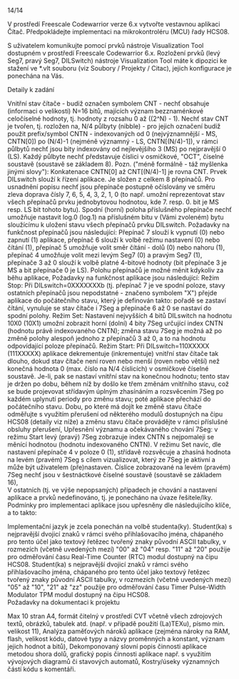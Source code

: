 14/14

V prostředí Freescale Codewarrior verze 6.x vytvořte vestavnou aplikaci Čítač. Předpokládejte implementaci na mikrokontroléru (MCU) řady HCS08.

S uživatelem komunikujte pomocí prvků nástroje Visualization Tool dostupném v prostředí Freescale Codewarrior 6.x. Rozložení prvků (levý Seg7, pravý Seg7, DILSwitch) nástroje Visualization Tool máte k dipozici ke stažení ve *.vlt souboru (viz Soubory / Projekty / Citac), jejich konfigurace je ponechána na Vás.

Detaily k zadání

Vnitřní stav čítače - budiž označen symbolem CNT - nechť obsahuje (informaci o velikosti) N=16 bitů, majících význam bezznaménkové celočíselné hodnoty, tj. hodnoty z rozsahu 0 až ((2^N) - 1). Nechť stav CNT je tvořen, tj. rozložen na, N/4 půlbyty (nibble) - pro jejich označení budiž použit prefix/symbol CNTN - indexovaných od 0 (nejvýznamnější - MS, CNTN[0]) po (N/4)-1 (nejméně významný - LS, CNTN[(N/4)-1]), v rámci půlbytů nechť jsou bity indexovány od nejlevějšího 3 (MS) po nejpravější 0 (LS). Každý půlbyte nechť představuje číslici v osmičkové, "OCT", číselné soustavě (soustavě se základem 8). Pozn. ("méně formálně - táž myšlenka jinými slovy"): Konkatenace CNTN[0] až CNT[(N/4)-1] je rovna CNT.
Prvek DILswitch slouží k řízení aplikace. Je složen z celkem 8 přepínačů. Pro usnadnění popisu nechť jsou přepínače postupně očíslovány ve směru zleva doprava čísly 7, 6, 5, 4, 3, 2, 1, 0 (to např. umožní reprezentovat stav všech přepínačů prvku jednobytovou hodnotou, kde 7. resp. 0. bit je MS resp. LS bit tohoto bytu). Spodní (horní) poloha příslušného přepínače nechť umožňuje nastavit log.0 (log.1) na příslušném bitu v (Vámi zvoleném) bytu sloužícímu k uložení stavu všech přepínačů prvku DILswitch.
Požadavky na funkčnost přepínačů jsou následující: Přepínač 7 slouží k vypnutí (0) nebo zapnutí (1) aplikace, přepínač 6 slouží k volbě režimu nastavení (0) nebo čítání (1), přepínač 5 umožňuje volit směr čítání - dolů (0) nebo nahoru (1), přepínač 4 umožňuje volit mezi levým Seg7 (0) a pravým Seg7 (1), přepínače 3 až 0 slouží k volbě platné 4-bitové hodnoty (bit přepínače 3 je MS a bit přepínače 0 je LS). Polohu přepínačů je možné měnit kdykoliv za běhu aplikace,
Požadavky na funkčnost aplikace jsou následující: Režim Stop: Při DILswitch=0XXXXXXXb (tj. přepínač 7 je ve spodní poloze, stavy ostatních přepínačů jsou nepodstatné - značeno symbolem "X") přejde aplikace do počátečního stavu, který je definován takto: pořadě se zastaví čítání, vynuluje se stav čítače i 7Seg a přepínače 6 až 0 se nastaví do spodní polohy. Režim Set: Nastavení nejvyšších 4 bitů DILswitch na hodnotu 10X0 (10X1) umožní zobrazit horní (dolní) 4 bity 7Seg určující index CNTN (hodnotu právě indexovaného CNTN); změna stavu 7Seg je možná až po změně polohy alespoň jednoho z přepínačů 3 až 0, a to na hodnotu odpovídající poloze přepínačů. Režim Start: Při DILswitch=110XXXXX (111XXXXX) aplikace dekrementuje (inkrementuje) vnitřní stav čítače tak dlouho, dokud stav čítače není roven nebo menší (roven nebo větší) než konečná hodnota 0 (max. číslo na N/4 číslicích) v osmičkové číselné soustavě. Je-li, pak se nastaví vnitřní stav na konečnou hodnotu; tento stav je držen po dobu, během níž by došlo ke třem změnám vnitřního stavu, což se bude projevovat střídavým úplným zhasínáním a rozsvěcením 7Seg po každém uplynutí periody pro změnu stavu; poté aplikace přechází do počátečního stavu. Dobu, po které má dojít ke změně stavu čítače odměřujte s využitím přerušení od některého modulů dostupných na čipu HCS08 (detaily viz níže) a změnu stavu čítače provádějte v rámci příslušné obsluhy přerušení, 
Upřesnění významu a očekávaného chování 7Seg: v režimu Start levý (pravý) 7Seg zobrazuje index CNTN s nejpomaleji se měnící hodnotou (hodnotu indexovaného CNTN). V režimu Set navíc, dle nastavení přepínače 4 v poloze 0 (1), střídavě rozsvěcuje a zhasíná hodnota na levém (pravém) 7Seg s cílem vizualizovat, který ze 7Seg je aktivní a může být uživatelem (pře)nastaven. Číslice zobrazované na levém (pravém) 7Seg nechť jsou v šestnáctkové číselné soustavě (soustavě se základem 16),   
V ostatních (tj. ve výše nepopsaných) případech je chování a nastavení aplikace a prvků nedefinováno, tj. je ponecháno na úvaze řešitele/lky.
Podmínky pro implementaci aplikace jsou upřesněny dle následujícího klíče, a to takto:

Implementační jazyk je zcela ponechán na volbě studenta(ky).
Student(ka) s nejpravější dvojicí znaků v rámci svého přihlašovacího jména, chápaného pro tento účel jako textový řetězec tvořený znaky původní ASCII tabulky, v rozmezích (včetně uvedených mezí) "00" až "04" resp. "11" až "20" použije pro odměřování času Real-Time Counter (RTC) modul dostupný na čipu HCS08. 
Student(ka) s nejpravější dvojicí znaků v rámci svého přihlašovacího jména, chápaného pro tento účel jako textový řetězec tvořený znaky původní ASCII tabulky, v rozmezích (včetně uvedených mezí) "05" až "10", "21" až "zz" použije pro odměřování času Timer Pulse-Width Modulator TPM modul dostupný na čipu HCS08.   
Požadavky na dokumentaci k projektu

Max 10 stran A4, formát čitelný v prostředí CVT včetně všech zdrojových textů, obrázků, tabulek atd. (např. v případě použití (La)TEXu), písmo min. velikost 11),
Analýza paměťových nároků aplikace (zejména nároky na RAM, flash, velikost kódu, datové typy a názvy proměnných a konstant, význam jejich hodnot a bitů),
Dekomponovaný slovní popis činnosti aplikace metodou shora dolů,
grafický popis činnosti aplikace např. s využitím vývojových diagramů či stavových automatů,
Kostry/úseky významných částí kódu s komentáři.